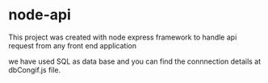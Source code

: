 # node-api

This project was created with node express framework to handle api request from any front end application

we have used SQL as data base and you can find the connnection details at dbCongif.js file.

